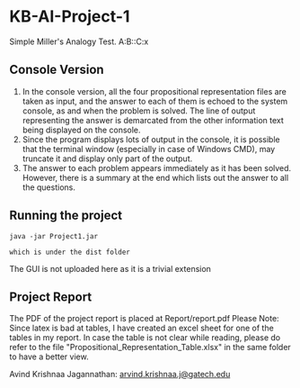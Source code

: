 KB-AI-Project-1
===============

Simple Miller's Analogy Test. A:B::C:x

Console Version
-----------------

1. In the console version, all the four propositional representation files are taken as input, and the answer to each of them is echoed to
the system console, as and when the problem is solved. The line of output representing the answer is demarcated from the other information text
being displayed on the console.
2. Since the program displays lots of output in the console, it is possible that the terminal window (especially in case of Windows CMD), 
may truncate it and display only part of the output. 
3. The answer to each problem appears immediately as it has been solved. However, there is a summary at the end which lists out the answer to all the
questions.

Running the project
--------------------
	java -jar Project1.jar
	
	which is under the dist folder

The GUI is not uploaded here as it is a trivial extension

Project Report
---------------

The PDF of the project report is placed at Report/report.pdf
Please Note: Since latex is bad at tables, I have created an excel sheet for one of the tables in my report.
In case the table is not clear while reading, please do refer to the file "Propositional_Representation_Table.xlsx" in the same folder to have a better view.	
	
Avind Krishnaa Jagannathan:		arvind.krishnaa.j@gatech.edu